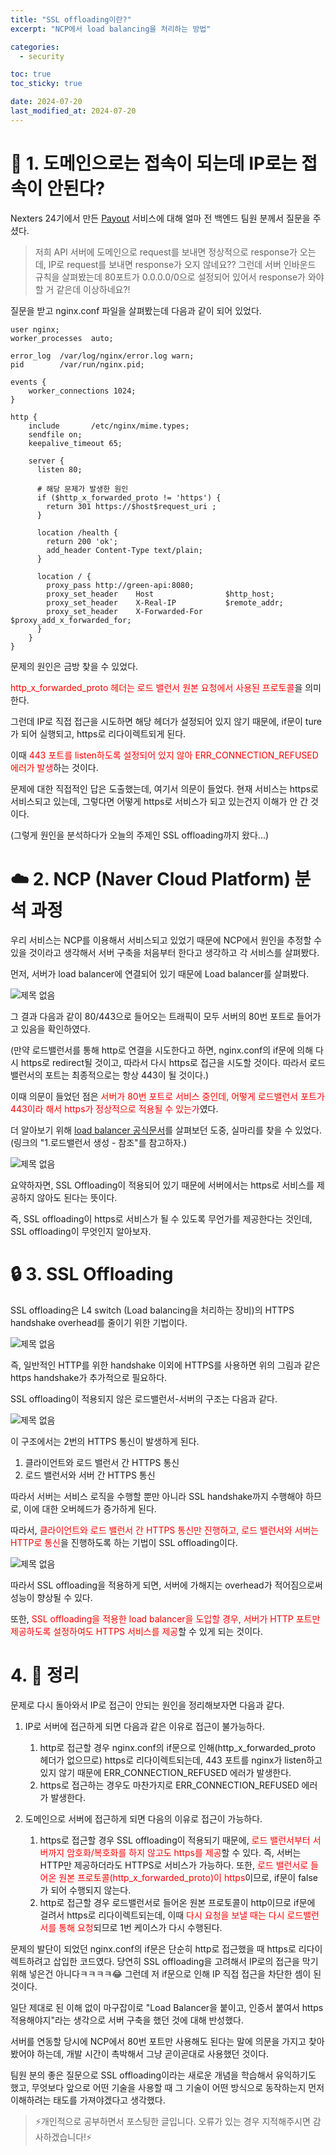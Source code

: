 ```yaml
---
title: "SSL offloading이란?"
excerpt: "NCP에서 load balancing을 처리하는 방법"

categories:
  - security

toc: true
toc_sticky: true

date: 2024-07-20
last_modified_at: 2024-07-20
---
```


# 🤔 1. 도메인으로는 접속이 되는데 IP로는 접속이 안된다?

Nexters 24기에서 만든 [Payout](https://pay-out.us) 서비스에 대해 얼마 전 백엔드 팀원 분께서 질문을 주셨다.

> 저희 API 서버에 도메인으로 request를 보내면 정상적으로 response가 오는데, IP로 request를 보내면 response가 오지 않네요?? 그런데 서버 인바운드 규칙을 살펴봤는데 80포트가 0.0.0.0/0으로 설정되어 있어서 response가 와야할 거 같은데 이상하네요?!

질문을 받고 nginx.conf 파일을 살펴봤는데 다음과 같이 되어 있었다.

```nginx
user nginx;
worker_processes  auto;

error_log  /var/log/nginx/error.log warn;
pid        /var/run/nginx.pid;

events {
    worker_connections 1024;
}

http {
    include       /etc/nginx/mime.types;
    sendfile on;
    keepalive_timeout 65;

    server {
      listen 80;

      # 해당 문제가 발생한 원인
      if ($http_x_forwarded_proto != 'https') {
        return 301 https://$host$request_uri ;
      }

      location /health {
        return 200 'ok';
        add_header Content-Type text/plain;
      }

      location / {
        proxy_pass http://green-api:8080;
        proxy_set_header    Host                $http_host;
        proxy_set_header    X-Real-IP           $remote_addr;
        proxy_set_header    X-Forwarded-For     $proxy_add_x_forwarded_for;
      }
    }
}
```

문제의 원인은 금방 찾을 수 있었다.

<span style='color: red'>http_x_forwarded_proto 헤더는 로드 밸런서 원본 요청에서 사용된 프로토콜</span>을 의미한다.

그런데 IP로 직접 접근을 시도하면 해당 헤더가 설정되어 있지 않기 때문에, if문이 ture가 되어 실행되고, https로 리다이렉트되게 된다.

이때 <span style='color: red'>443 포트를 listen하도록 설정되어 있지 않아 ERR_CONNECTION_REFUSED 에러가 발생</span>하는 것이다.

문제에 대한 직접적인 답은 도출했는데, 여기서 의문이 들었다. 현재 서비스는 https로 서비스되고 있는데, 그렇다면 어떻게 https로 서비스가 되고 있는건지 이해가 안 간 것이다.

(그렇게 원인을 분석하다가 오늘의 주제인 SSL offloading까지 왔다...)

# ☁️ 2. NCP (Naver Cloud Platform) 분석 과정

우리 서비스는 NCP를 이용해서 서비스되고 있었기 때문에 NCP에서 원인을 추정할 수 있을 것이라고 생각해서 서버 구축을 처음부터 한다고 생각하고 각 서비스를 살펴봤다.

먼저, 서버가 load balancer에 연결되어 있기 때문에 Load balancer를 살펴봤다.

![제목 없음](https://github.com/user-attachments/assets/28672d91-bab5-4606-8783-b10bb7d31e69)

그 결과 다음과 같이 80/443으로 들어오는 트래픽이 모두 서버의 80번 포트로 들어가고 있음을 확인하였다.

(만약 로드밸런서를 통해 http로 연결을 시도한다고 하면, nginx.conf의 if문에 의해 다시 https로 redirect될 것이고, 따라서 다시 https로 접근을 시도할 것이다. 따라서 로드 밸런서의 포트는 최종적으로는 항상 443이 될 것이다.)

이때 의문이 들었던 점은 <span style='color: red'>서버가 80번 포트로 서비스 중인데, 어떻게 로드밸런서 포트가 443이라 해서 https가 정상적으로 적용될 수 있는가</span>였다.

더 알아보기 위해 [load balancer 공식문서](https://guide.ncloud-docs.com/docs/loadbalancer-classiclb-classic#1-%EB%A1%9C%EB%93%9C%EB%B0%B8%EB%9F%B0%EC%84%9C-%EC%83%9D%EC%84%B1)를 살펴보던 도중, 실마리를 찾을 수 있었다. (링크의 "1.로드밸런서 생성 - 참조"를 참고하자.)

![제목 없음](https://github.com/user-attachments/assets/9a5a54a5-6192-40b8-90fa-7b91de3eefed)

요약하자면, SSL Offloading이 적용되어 있기 때문에 서버에서는 https로 서비스를 제공하지 않아도 된다는 뜻이다.

즉, SSL offloading이 https로 서비스가 될 수 있도록 무언가를 제공한다는 것인데, SSL offloading이 무엇인지 알아보자.

# 🔒 3. SSL Offloading

SSL offloading은 L4 switch (Load balancing을 처리하는 장비)의 HTTPS handshake overhead를 줄이기 위한 기법이다.

![제목 없음](https://github.com/user-attachments/assets/b3deb091-d432-440b-a115-243643ac2993)

즉, 일반적인 HTTP를 위한 handshake 이외에 HTTPS를 사용하면 위의 그림과 같은 https handshake가 추가적으로 필요하다.

SSL offloading이 적용되지 않은 로드밸런서-서버의 구조는 다음과 같다.

![제목 없음](https://github.com/user-attachments/assets/1d4191c3-867e-4cc5-bd97-dbccdb5a9bfa)

이 구조에서는 2번의 HTTPS 통신이 발생하게 된다.

1. 클라이언트와 로드 밸런서 간 HTTPS 통신
2. 로드 밸런서와 서버 간 HTTPS 통신

따라서 서버는 서비스 로직을 수행할 뿐만 아니라 SSL handshake까지 수행해야 하므로, 이에 대한 오버헤드가 증가하게 된다.

따라서, <span style='color: red'>클라이언트와 로드 밸런서 간 HTTPS 통신만 진행하고, 로드 밸런서와 서버는 HTTP로 통신</span>을 진행하도록 하는 기법이 SSL offloading이다.

![제목 없음](https://github.com/user-attachments/assets/4c65a6fd-bfc7-4685-98e6-f20b51b2b2a3)

따라서 SSL offloading을 적용하게 되면, 서버에 가해지는 overhead가 적어짐으로써 성능이 향상될 수 있다.

또한, <span style='color: red'>SSL offloading을 적용한 load balancer을 도입할 경우, 서버가 HTTP 포트만 제공하도록 설정하여도 HTTPS 서비스를 제공</span>할 수 있게 되는 것이다.

# 4. 👀 정리

문제로 다시 돌아와서 IP로 접근이 안되는 원인을 정리해보자면 다음과 같다.

1. IP로 서버에 접근하게 되면 다음과 같은 이유로 접근이 불가능하다.

   1. http로 접근할 경우 nginx.conf의 if문으로 인해(http_x_forwarded_proto 헤더가 없으므로) https로 리다이렉트되는데, 443 포트를 nginx가 listen하고 있지 않기 때문에 ERR_CONNECTION_REFUSED 에러가 발생한다.
   2. https로 접근하는 경우도 마찬가지로 ERR_CONNECTION_REFUSED 에러가 발생한다.

2. 도메인으로 서버에 접근하게 되면 다음의 이유로 접근이 가능하다.

   1. https로 접근할 경우 SSL offloading이 적용되기 때문에, <span style='color: red'>로드 밸런서부터 서버까지 암호화/복호화를 하지 않고도 https를 제공</span>할 수 있다. 즉, 서버는 HTTP만 제공하더라도 HTTPS로 서비스가 가능하다. 또한, <span style='color: red'>로드 밸런서로 들어온 원본 프로토콜(http_x_forwarded_proto)이 https</span>이므로, if문이 false가 되어 수행되지 않는다.
   2. http로 접근할 경우 로드밸런서로 들어온 원본 프로토콜이 http이므로 if문에 걸려서 https로 리다이렉트되는데, 이때 <span style='color: red'>다시 요청을 보낼 때는 다시 로드밸런서를 통해 요청</span>되므로 1번 케이스가 다시 수행된다.

문제의 발단이 되었던 nginx.conf의 if문은 단순히 http로 접근했을 때 https로 리다이렉트하려고 삽입한 코드였다. 당연히 SSL offloading을 고려해서 IP로의 접근을 막기 위해 넣은건 아니다ㅋㅋㅋㅋ😂 그런데 저 if문으로 인해 IP 직접 접근을 차단한 셈이 된 것이다.

일단 제대로 된 이해 없이 마구잡이로 "Load Balancer을 붙이고, 인증서 붙여서 https 적용해야지"라는 생각으로 서버 구축을 했던 것에 대해 반성했다.

서버를 연동할 당시에 NCP에서 80번 포트만 사용해도 된다는 말에 의문을 가지고 찾아봤어야 하는데, 개발 시간이 촉박해서 그냥 곧이곧대로 사용했던 것이다.

팀원 분의 좋은 질문으로 SSL offloading이라는 새로운 개념을 학습해서 유익하기도 했고, 무엇보다 앞으로 어떤 기술을 사용할 때 그 기술이 어떤 방식으로 동작하는지 먼저 이해하려는 태도를 가져야겠다고 생각했다.

> ⚡개인적으로 공부하면서 포스팅한 글입니다. 오류가 있는 경우 지적해주시면 감사하겠습니다!⚡
